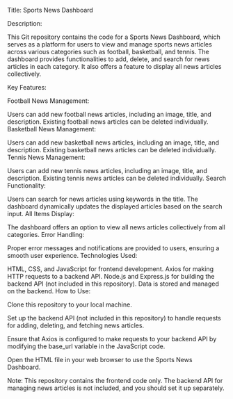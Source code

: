 Title: Sports News Dashboard

Description:

This Git repository contains the code for a Sports News Dashboard, which serves as a platform for users to view and manage sports news articles across various categories such as football, basketball, and tennis. The dashboard provides functionalities to add, delete, and search for news articles in each category. It also offers a feature to display all news articles collectively.

Key Features:

Football News Management:

Users can add new football news articles, including an image, title, and description.
Existing football news articles can be deleted individually.
Basketball News Management:

Users can add new basketball news articles, including an image, title, and description.
Existing basketball news articles can be deleted individually.
Tennis News Management:

Users can add new tennis news articles, including an image, title, and description.
Existing tennis news articles can be deleted individually.
Search Functionality:

Users can search for news articles using keywords in the title. The dashboard dynamically updates the displayed articles based on the search input.
All Items Display:

The dashboard offers an option to view all news articles collectively from all categories.
Error Handling:

Proper error messages and notifications are provided to users, ensuring a smooth user experience.
Technologies Used:

HTML, CSS, and JavaScript for frontend development.
Axios for making HTTP requests to a backend API.
Node.js and Express.js for building the backend API (not included in this repository).
Data is stored and managed on the backend.
How to Use:

Clone this repository to your local machine.

Set up the backend API (not included in this repository) to handle requests for adding, deleting, and fetching news articles.

Ensure that Axios is configured to make requests to your backend API by modifying the base_url variable in the JavaScript code.

Open the HTML file in your web browser to use the Sports News Dashboard.

Note: This repository contains the frontend code only. The backend API for managing news articles is not included, and you should set it up separately.
